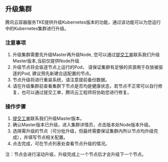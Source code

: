 ## 升级集群
腾讯云容器服务TKE提供升级Kubernetes版本的功能，通过该功能可以为您运行中的Kubernetes集群进行升级。

### 注意事项
1. 升级集群需要先升级Master再升级Node, 您可以通过[提交工单](https://console.qcloud.com/workorder/category?level1_id=6&level2_id=350&source=0&data_title=%E5%AE%B9%E5%99%A8%E6%9C%8D%E5%8A%A1TKE&step=1)联系我们升级Master版本,当前仅提供Node升级.
2. 升级节点将会驱逐节点上运行的Pod， 请保证集群有足够的资源用于存放被驱逐的Pod, 建议预先新建合适配置的节点。
3. 节点升级将进行重装系统，请注意提前备份数据。
4. 请在升级集群前查看集群下节点是否均是健康状态，若节点不正常可以自行修复，也可以通过提交工单，腾讯云工程师将协助您进行修复。

### 操作步骤
1. [提交工单](https://console.qcloud.com/workorder/category?level1_id=6&level2_id=350&source=0&data_title=%E5%AE%B9%E5%99%A8%E6%9C%8D%E5%8A%A1TKE&step=1)联系我们升级Master版本。
2. 确认Master版本已升级，进入集群详情页，点击版本处Node版本升级。
3. 选择需升级的节点（可分批升级，但最终需要保证集群内所以节点均升级完成），并填写节点相关配置。
4. 点击完成，可在节点列表处查看节点升级的情况。

注：节点会进行滚动升级，升级完成上一个节点后才会升级下一个节点。